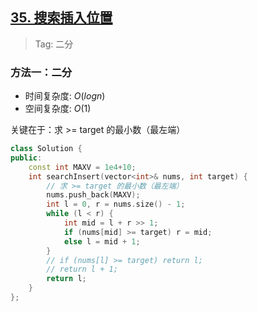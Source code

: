 ## [35. 搜索插入位置](https://leetcode.cn/problems/search-insert-position/)

> Tag: 二分

### 方法一：二分
* 时间复杂度: ${O(logn)}$
* 空间复杂度: ${O(1)}$

关键在于：求 >= target 的最小数（最左端）

```c++
class Solution {
public:
    const int MAXV = 1e4+10;
    int searchInsert(vector<int>& nums, int target) {
        // 求 >= target 的最小数（最左端）
        nums.push_back(MAXV);
        int l = 0, r = nums.size() - 1;
        while (l < r) {
            int mid = l + r >> 1;
            if (nums[mid] >= target) r = mid;
            else l = mid + 1;
        }
        // if (nums[l] >= target) return l;
        // return l + 1;
        return l;
    }
};
```
